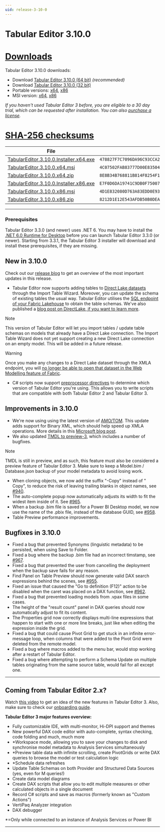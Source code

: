 ```yaml
---
uid: release-3-10-0
---
```

# Tabular Editor 3.10.0

# [**Downloads**](#tab/downloads)

Tabular Editor 3.10.0 downloads:

- Download [Tabular Editor 3.10.0 (64 bit)](https://cdn.tabulareditor.com/files/TabularEditor.3.10.0.Installer.x64.exe) *(recommended)*
- Download [Tabular Editor 3.10.0 (32 bit)](https://cdn.tabulareditor.com/files/TabularEditor.3.10.0.Installer.x86.exe)
- Portable versions: [x64](https://cdn.tabulareditor.com/files/TabularEditor.3.10.0.x64.zip), [x86](https://cdn.tabulareditor.com/files/TabularEditor.3.10.0.x86.zip)
- MSI version: [x64](https://cdn.tabulareditor.com/files/TabularEditor.3.10.0.x64.msi), [x86](https://cdn.tabulareditor.com/files/TabularEditor.3.10.0.x86.msi)

*If you haven't used Tabular Editor 3 before, you are eligible to a 30 day trial, which can be requested after installation. You can also [purchase a license](https://tabulareditor.com/licensing).*

# [**SHA-256 checksums**](#tab/checksums)

| File | SHA-256 |
| -- | -- |
| [TabularEditor.3.10.0.Installer.x64.exe](https://cdn.tabulareditor.com/files/TabularEditor.3.10.0.Installer.x64.exe) | `478827F7C7096DA96C93CCA2F2232062E8B01E80AA4B698B9F9381C1DA35750B` |
| [TabularEditor.3.10.0.x64.msi](https://cdn.tabulareditor.com/files/TabularEditor.3.10.0.x64.msi) | `4C07502FAB83777D00E8350430B8AA4C34AA0D5A7A134D3224E31C4D856D9156` |
| [TabularEditor.3.10.0.x64.zip](https://cdn.tabulareditor.com/files/TabularEditor.3.10.0.x64.zip) | `8E8B34B768811B814F8254F11BA454EA7D5008F12E0599A9B0F4E159AC6830D0` |
| [TabularEditor.3.10.0.Installer.x86.exe](https://cdn.tabulareditor.com/files/TabularEditor.3.10.0.Installer.x86.exe) | `E7F0D6DA19741C9DB0F75007FCA2302B0B12EF9AFD574F124B969EDC4A301B42` |
| [TabularEditor.3.10.0.x86.msi](https://cdn.tabulareditor.com/files/TabularEditor.3.10.0.x86.msi) | `4D1E832080D763A83EDD0E930204EA86B0D7B946D46CB26593E7BDEE22967C86` |
| [TabularEditor.3.10.0.x86.zip](https://cdn.tabulareditor.com/files/TabularEditor.3.10.0.x86.zip) | `8212D1E12E543AFDB50B0DEA592F9324E4F8F22D63CA067436A0DC3EEF024112` |

***

### Prerequisites

Tabular Editor 3.3.0 (and newer) uses .NET 6. You may have to install the [.NET 6.0 Runtime for Desktop](https://dotnet.microsoft.com/en-us/download/dotnet/6.0/runtime) before you can launch Tabular Editor 3.3.0 (or newer). Starting from 3.3.1, the Tabular Editor 3 installer will download and install these prerequisites, if they are missing.

## New in 3.10.0

Check out our [release blog](https://blog.tabulareditor.com/2023/08/23/tabular-editor-3-august-2023-release/) to get an overview of the most important updates in this release.

- Tabular Editor now supports adding tables to [Direct Lake datasets](https://learn.microsoft.com/en-us/power-bi/enterprise/directlake-overview) through the Import Table Wizard. Moreover, you can update the schema of existing tables the usual way. Tabular Editor utilises the [SQL endpoint of your Fabric Lakehouse](https://learn.microsoft.com/en-us/fabric/data-engineering/lakehouse-sql-endpoint) to obtain the table schemas. We've also published a [blog post on DirectLake, if you want to learn more](https://blog.tabulareditor.com/2023/08/23/fabric-direct-lake-dataset/).

> [!NOTE]
> This version of Tabular Editor will let you import tables / update table schemas on models that already have a Direct Lake connection. The Import Table Wizard does not yet support creating a new Direct Lake connection on an empty model. This will be added in a future release.

> [!WARNING]
> Once you make any changes to a Direct Lake dataset through the XMLA endpoint, you will [no longer be able to open that dataset in the Web Modelling feature of Fabric](https://learn.microsoft.com/en-us/power-bi/enterprise/directlake-overview#enable-xmla-read-write:~:text=Direct%20Lake%20datasets%20created%20or%20modified%20by%20using%20XMLA%2Dbased%20tools%20cannot%20be%20opened%20in%20the%20Web%20modelling%20feature.).

- C# scripts now support [preprocessor directives](xref:csharp-scripts#compatibility) to determine which version of Tabular Editor you're using. This allows you to write scripts that are compatible with both Tabular Editor 2 and Tabular Editor 3.

## Improvements in 3.10.0

- We're now using using the latest version of [AMO/TOM](https://www.nuget.org/packages/Microsoft.AnalysisServices.NetCore.retail.amd64/). This update adds support for Binary XML, which should help speed up XMLA operations. More details in this [Microsoft blog post](https://powerbi.microsoft.com/en-us/blog/improving-the-communication-performance-of-xmla-based-tools/).
- We also updated [TMDL to preview-3](https://www.nuget.org/packages/Microsoft.AnalysisServices.Tabular.Tmdl.NetCore.retail.amd64/19.65.12.3-TmdlPreview), which includes a number of bugfixes.

> [!NOTE]
> TMDL is still in preview, and as such, this feature must also be considered a preview feature of Tabular Editor 3. Make sure to keep a Model.bim / Database.json backup of your model metadata to avoid losing work.

- When cloning objects, we now add the suffix "-Copy" instead of " Copy", to reduce the risk of leaving trailing blanks in object names, see [#940](https://github.com/TabularEditor/TabularEditor3/issues/940).
- The auto-complete popup now automatically adjusts its width to fit the widest item inside of it. See [#965](https://github.com/TabularEditor/TabularEditor3/issues/965).
- When a backup .bim file is saved for a Power BI Desktop model, we now use the name of the .pbix file, instead of the database GUID, see [#958](https://github.com/TabularEditor/TabularEditor3/issues/958).
- Table Preview performance improvements.

## Bugfixes in 3.10.0

- Fixed a bug that prevented Synonyms (linguistic metadata) to be persisted, when using Save to Folder.
- Fixed a bug where the backup .bim file had an incorrect timstamp, see [#967](https://github.com/TabularEditor/TabularEditor3/issues/967).
- Fixed a bug that prevented the user from cancelling the deployment when the backup save fails for any reason.
- Find Panel on Table Preview should now generate valid DAX search expressions behind the scenes, see [#955](https://github.com/TabularEditor/TabularEditor3/issues/955).
- Fixed an issue that caused the "Go to definition (F12)" action to be disabled when the caret was placed on a DAX function, see [#962](https://github.com/TabularEditor/TabularEditor3/issues/962).
- Fixed a bug that prevented loading models from .vpax files in some cases.
- The height of the "result count" panel in DAX queries should now automatically adjust to fit its content.
- The Properties grid now correctly displays multi-line expressions that happen to start with one or more line breaks, just like when editing the expression inside the grid.
- Fixed a bug that could cause Pivot Grid to get stuck in an infinite error-message loop, when columns that were added to the Pivot Grid were deleted from the remote model.
- Fixed a bug where macros added to the menu bar, would stop working after a restart of Tabular Editor.
- Fixed a bug where attempting to perform a Schema Update on multiple tables originating from the same source table, would fail for all except one.

---
## Coming from Tabular Editor 2.x?

Watch [this video](https://www.youtube.com/watch?v=pt3DdcjfImY) to get an idea of the new features in Tabular Editor 3. Also, make sure to check our [onboarding guide](https://docs.tabulareditor.com/onboarding/index.html).

**Tabular Editor 3 major features overview:**
- Fully customizable IDE, with multi-monitor, Hi-DPI support and themes
- New powerful DAX code editor with auto-complete, syntax checking, code folding and much, much more
- *Workspace mode, allowing you to save your changes to disk and synchronise model metadata to Analysis Services simultaneously
- *Preview table data with infinite scrolling, create PivotGrids or write DAX queries to browse the model or test calculation logic
- *Schedule data refreshes
- Update Table Schemas on both Provider and Structured Data Sources (yes, even for M queries!)
- Create data model diagrams
- Create DAX scripts that allow you to edit multiple measures or other calculated objects in a single document
- Record C# scripts and save as macros (formerly known as "Custom Actions")
- VertiPaq Analyzer integration
- DAX debugger

*=Only while connected to an instance of Analysis Services or Power BI

---
